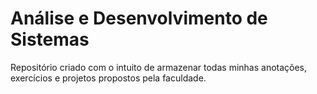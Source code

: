 # Análise e Desenvolvimento de Sistemas
Repositório criado com o intuito de armazenar todas minhas anotações, exercícios e projetos propostos pela faculdade.
